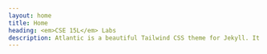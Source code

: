 ```yaml
---
layout: home
title: Home
heading: <em>CSE 15L</em> Labs
description: Atlantic is a beautiful Tailwind CSS theme for Jekyll. It shows best practices for using Tailwind with Jekyll.
---
```

